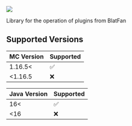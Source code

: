 [![](https://jitpack.io/v/BlatFan/BlatLibs.svg)](https://jitpack.io/#BlatFan/BlatLibs)

Library for the operation of plugins from BlatFan

## Supported Versions

| MC Version | Supported          |
| ---------- | ------------------ |
|  1.16.5<   | :white_check_mark: |
|  <1.16.5   | :x:                |

| Java Version | Supported          |
| ------------ | ------------------ |
|      16<     | :white_check_mark: |
|      <16     | :x:                |

